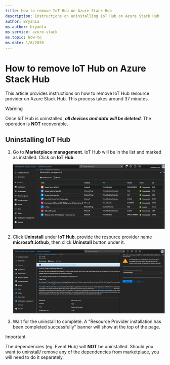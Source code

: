 ```yaml
---
title: How to remove IoT Hub on Azure Stack Hub
description: Instructions on uninstalling IoT Hub on Azure Stack Hub
author: BryanLa
ms.author: bryanla
ms.service: azure-stack
ms.topic: how-to
ms.date: 1/6/2020
---
```


# How to remove IoT Hub on Azure Stack Hub

This article provides instructions on how to remove IoT Hub resource provider on Azure Stack Hub. This process takes around 37 minutes.

> [!WARNING]
> Once IoT Hub is uninstalled, **_all devices and data will be deleted_**. The operation is **NOT** recoverable.

## Uninstalling IoT Hub

1) Go to **Marketplace management**. IoT Hub will be in the list and marked as installed. Click on **IoT Hub**.

    [![Resource provider list](../operator/media/iot-hub-rp-remove/uninstall1.png)](../operator/media/iot-hub-rp-remove/uninstall1.png#lightbox)

2) Click **Uninstall** under **IoT Hub**, provide the resource provider name **microsoft.iothub**, then click **Uninstall** button under it.

    [![Uninstall IoT Hub and confirm](../operator/media/iot-hub-rp-remove/uninstall2.png)](../operator/media/iot-hub-rp-remove/uninstall2.png#lightbox)

3) Wait for the uninstall to complete. A "Resource Provider installation has been completed successfully" banner will show at the top of the page.

>[!IMPORTANT]
>The dependencies (eg. Event Hub) will **NOT** be uninstalled. Should you want to uninstall/ remove any of the dependencies from marketplace, you will need to do it separately.
